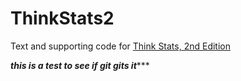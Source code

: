 ThinkStats2
===========

Text and supporting code for [Think Stats, 2nd Edition](http://greenteapress.com/thinkstats2/index.html)

*******************this is a test to see if git gits it**********************
